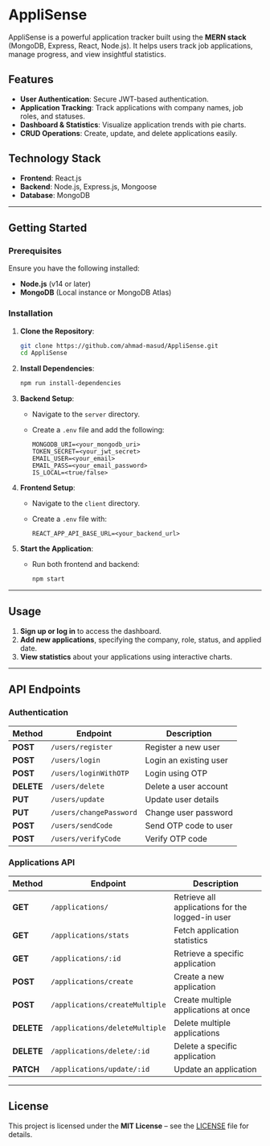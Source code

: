 # AppliSense

AppliSense is a powerful application tracker built using the **MERN stack** (MongoDB, Express, React, Node.js). It helps users track job applications, manage progress, and view insightful statistics.

## Features

- **User Authentication**: Secure JWT-based authentication.
- **Application Tracking**: Track applications with company names, job roles, and statuses.
- **Dashboard & Statistics**: Visualize application trends with pie charts.
- **CRUD Operations**: Create, update, and delete applications easily.

## Technology Stack

- **Frontend**: React.js
- **Backend**: Node.js, Express.js, Mongoose
- **Database**: MongoDB

---

## Getting Started

### Prerequisites

Ensure you have the following installed:

- **Node.js** (v14 or later)
- **MongoDB** (Local instance or MongoDB Atlas)

### Installation

1. **Clone the Repository**:

   ```bash
   git clone https://github.com/ahmad-masud/AppliSense.git
   cd AppliSense
   ```

2. **Install Dependencies**:

   ```bash
   npm run install-dependencies
   ```

3. **Backend Setup**:

   - Navigate to the `server` directory.
   - Create a `.env` file and add the following:

     ```env
     MONGODB_URI=<your_mongodb_uri>
     TOKEN_SECRET=<your_jwt_secret>
     EMAIL_USER=<your_email>
     EMAIL_PASS=<your_email_password>
     IS_LOCAL=<true/false>
     ```

4. **Frontend Setup**:

   - Navigate to the `client` directory.
   - Create a `.env` file with:

     ```env
     REACT_APP_API_BASE_URL=<your_backend_url>
     ```

5. **Start the Application**:

   - Run both frontend and backend:

     ```bash
     npm start
     ```

---

## Usage

1. **Sign up or log in** to access the dashboard.
2. **Add new applications**, specifying the company, role, status, and applied date.
3. **View statistics** about your applications using interactive charts.

---

## API Endpoints

### **Authentication**  
| Method | Endpoint | Description |  
|--------|----------|-------------|  
| **POST** | `/users/register` | Register a new user |  
| **POST** | `/users/login` | Login an existing user |  
| **POST** | `/users/loginWithOTP` | Login using OTP |  
| **DELETE** | `/users/delete` | Delete a user account |  
| **PUT** | `/users/update` | Update user details |  
| **PUT** | `/users/changePassword` | Change user password |  
| **POST** | `/users/sendCode` | Send OTP code to user |  
| **POST** | `/users/verifyCode` | Verify OTP code |  

### **Applications API**
| Method | Endpoint | Description |
|--------|----------|-------------|
| **GET** | `/applications/` | Retrieve all applications for the logged-in user |
| **GET** | `/applications/stats` | Fetch application statistics |
| **GET** | `/applications/:id` | Retrieve a specific application |
| **POST** | `/applications/create` | Create a new application |
| **POST** | `/applications/createMultiple` | Create multiple applications at once |
| **DELETE** | `/applications/deleteMultiple` | Delete multiple applications |
| **DELETE** | `/applications/delete/:id` | Delete a specific application |
| **PATCH** | `/applications/update/:id` | Update an application |

---

## License

This project is licensed under the **MIT License** – see the [LICENSE](LICENSE) file for details.
